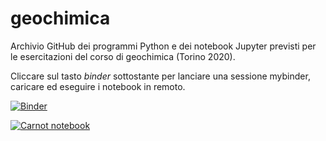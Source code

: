 # geochimica

Archivio GitHub dei programmi Python e dei notebook Jupyter previsti per le esercitazioni del corso di geochimica (Torino 2020).

Cliccare sul tasto <i>binder</i> sottostante per lanciare una sessione mybinder, caricare ed eseguire i notebook in remoto.



[![Binder](https://mybinder.org/badge_logo.svg)](https://mybinder.org/v2/gh/Mauro-Prencipe/geochimica/master)

[![Carnot notebook](https://mybinder.org/badge_logo.svg)](https://mybinder.org/v2/gh/Mauro-Prencipe/geochimica/aa93e6fe56b15c4bd5549619eff402a021576e6f)

